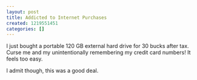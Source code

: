 ```yaml
---
layout: post
title: Addicted to Internet Purchases
created: 1219551451
categories: []
---
```

I just bought a portable 120 GB external hard drive for 30 bucks after tax. Curse me and my unintentionally remembering my credit card numbers! It feels too easy.

I admit though, this was a good deal.
